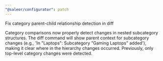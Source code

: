 ```yaml
---
"@saleor/configurator": patch
---
```


Fix category parent-child relationship detection in diff

Category comparisons now properly detect changes in nested subcategory structures. The diff command will show parent context for subcategory changes (e.g., 'In "Laptops": Subcategory "Gaming Laptops" added'), making it clear where in the hierarchy changes occurred. Previously, only top-level category changes were detected.
